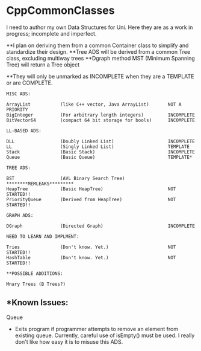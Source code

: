 CppCommonClasses
==================

I need to author my own Data Structures for Uni.  Here they are as a work in progress; incomplete and imperfect.

**I plan on deriving them from a common Container class to simplify and standardize their design.
	**Tree ADS will be derived from a common Tree class, excluding multiway trees
		**Dgraph method MST (Minimum Spanning Tree) will return a Tree object

**They will only be unmarked as INCOMPLETE when they are a TEMPLATE or are COMPLETE.


    MISC ADS:
    
	ArrayList           (like C++ vector, Java ArrayList)       NOT A PRIORITY
	BigInteger          (For arbitrary length integers)         INCOMPLETE
	BitVector64         (compact 64 bit storage for bools)      INCOMPLETE

    LL-BASED ADS:
	
	DLL                 (Doubly Linked List)                    INCOMPLETE
	LL                  (Singly Linked List)                    TEMPLATE
	Stack               (Basic Stack)                           INCOMPLETE
	Queue               (Basic Queue)                           TEMPLATE*

    TREE ADS:
	
	BST                 (AVL Binary Search Tree)                ********MEMLEAKS*********
	HeapTree            (Basic HeapTree)                        NOT STARTED!!
	PriorityQueue       (Derived from HeapTree)                 NOT STARTED!!

    GRAPH ADS:
    
	DGraph              (Directed Graph)                        INCOMPLETE

    NEED TO LEARN AND IMPLMENT:

	Tries               (Don't know. Yet.)                      NOT STARTED!!
	HashTable           (Don't know. Yet.)                      NOT STARTED!!

	**POSSIBLE ADDITIONS:
	
	Mnary Trees (B Trees?)



*Known Issues:
-------------

Queue
  - Exits program if programmer attempts to remove an element from existing queue.  Currently, 
    careful use of isEmpty() must be used.  I really don't like how easy it is to misuse this
    ADS.